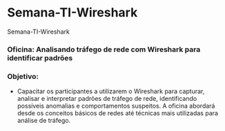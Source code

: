 # Semana-TI-Wireshark
Semana-TI-Wireshark

### Oficina: Analisando tráfego de rede com Wireshark para identificar padrões

### Objetivo: 
- Capacitar os participantes a utilizarem o Wireshark para capturar, analisar e interpretar padrões de tráfego de rede, identificando possíveis anomalias e comportamentos suspeitos. A oficina abordará desde os conceitos básicos de redes até técnicas mais utilizadas para análise de tráfego. 
